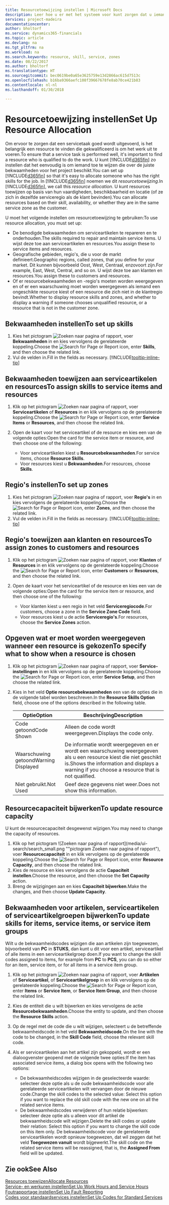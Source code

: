 ```yaml
---
title: Resourcetoewijzing instellen | Microsoft Docs
description: Leer hoe u er met het systeem voor kunt zorgen dat u iemand toewijst die over de vereiste vaardigheden beschikt om een service te bieden.
services: project-madeira
documentationcenter: 
author: bholtorf
ms.service: dynamics365-financials
ms.topic: article
ms.devlang: na
ms.tgt_pltfrm: na
ms.workload: na
ms.search.keywords: resource, skill, service, zones
ms.date: 08/22/2017
ms.author: bholtorf
ms.translationtype: HT
ms.sourcegitcommit: bec0619be0a65e3625759e13d2866ac615d7513c
ms.openlocfilehash: b16ba9366aefc108f39667678fe8ab70ce421b83
ms.contentlocale: nl-nl
ms.lasthandoff: 01/30/2018

---
```


# <a name="set-up-resource-allocation"></a><span data-ttu-id="ab24e-103">Resourcetoewijzing instellen</span><span class="sxs-lookup"><span data-stu-id="ab24e-103">Set Up Resource Allocation</span></span>
<span data-ttu-id="ab24e-104">Om ervoor te zorgen dat een servicetaak goed wordt uitgevoerd, is het belangrijk een resource te vinden die gekwalificeerd is om het werk uit te voeren.</span><span class="sxs-lookup"><span data-stu-id="ab24e-104">To ensure that a service task is performed well, it's important to find a resource who is qualified to do the work.</span></span> <span data-ttu-id="ab24e-105">U kunt [!INCLUDE[d365fin](includes/d365fin_md.md)] zo instellen dat het eenvoudig is om iemand toe te wijzen die over de juiste bekwaamheden voor het project beschikt.</span><span class="sxs-lookup"><span data-stu-id="ab24e-105">You can set up [!INCLUDE[d365fin](includes/d365fin_md.md)] so that it's easy to allocate someone who has the right skills for the job.</span></span> <span data-ttu-id="ab24e-106">In [!INCLUDE[d365fin](includes/d365fin_md.md)] noemen we dit _resourcetoewijzing_.</span><span class="sxs-lookup"><span data-stu-id="ab24e-106">In [!INCLUDE[d365fin](includes/d365fin_md.md)], we call this _resource allocation_.</span></span> <span data-ttu-id="ab24e-107">U kunt resources toewijzen op basis van hun vaardigheden, beschikbaarheid en locatie (of ze zich in dezelfde serviceregio als de klant bevinden).</span><span class="sxs-lookup"><span data-stu-id="ab24e-107">You can allocate resources based on their skill, availability, or whether they are in the same service zone as the customer.</span></span> 

<span data-ttu-id="ab24e-108">U moet het volgende instellen om resourcetoewijzing te gebruiken:</span><span class="sxs-lookup"><span data-stu-id="ab24e-108">To use resource allocation, you must set up:</span></span>  
  
* <span data-ttu-id="ab24e-109">De benodigde bekwaamheden om serviceartikelen te repareren en te onderhouden.</span><span class="sxs-lookup"><span data-stu-id="ab24e-109">The skills required to repair and maintain service items.</span></span> <span data-ttu-id="ab24e-110">U wijst deze toe aan serviceartikelen en resources.</span><span class="sxs-lookup"><span data-stu-id="ab24e-110">You assign these to service items and resources.</span></span>  
* <span data-ttu-id="ab24e-111">Geografische gebieden, regio's, die u voor de markt definieert.</span><span class="sxs-lookup"><span data-stu-id="ab24e-111">Geographic regions, called zones, that you define for your market.</span></span> <span data-ttu-id="ab24e-112">Dit kunnen bijvoorbeeld Oost, West, Centraal, enzovoort zijn.</span><span class="sxs-lookup"><span data-stu-id="ab24e-112">For example, East, West, Central, and so on.</span></span> <span data-ttu-id="ab24e-113">U wijst deze toe aan klanten en resources.</span><span class="sxs-lookup"><span data-stu-id="ab24e-113">You assign these to customers and resources.</span></span>  
* <span data-ttu-id="ab24e-114">Of er resourcebekwaamheden en -regio's moeten worden weergegeven en of er een waarschuwing moet worden weergegeven als iemand een ongeschikte resource kiest of een resource die zich niet in de klantregio bevindt.</span><span class="sxs-lookup"><span data-stu-id="ab24e-114">Whether to display resource skills and zones, and whether to display a warning if someone chooses unqualified resource, or a resource that is not in the customer zone.</span></span>  

## <a name="to-set-up-skills"></a><span data-ttu-id="ab24e-115">Bekwaamheden instellen</span><span class="sxs-lookup"><span data-stu-id="ab24e-115">To set up skills</span></span>
1. <span data-ttu-id="ab24e-116">Kies het pictogram ![Zoeken naar pagina of rapport](media/ui-search/search_small.png "pictogram Zoeken naar pagina of rapport"), voer **Bekwaamheden** in en kies vervolgens de gerelateerde koppeling.</span><span class="sxs-lookup"><span data-stu-id="ab24e-116">Choose the ![Search for Page or Report](media/ui-search/search_small.png "Search for Page or Report icon") icon, enter **Skills**, and then choose the related link.</span></span>  
2. <span data-ttu-id="ab24e-117">Vul de velden in.</span><span class="sxs-lookup"><span data-stu-id="ab24e-117">Fill in the fields as necessary.</span></span> [!INCLUDE[tooltip-inline-tip](includes/tooltip-inline-tip_md.md)]  

## <a name="to-assign-skills-to-service-items-and-resources"></a><span data-ttu-id="ab24e-118">Bekwaamheden toewijzen aan serviceartikelen en resources</span><span class="sxs-lookup"><span data-stu-id="ab24e-118">To assign skills to service items and resources</span></span>
1. <span data-ttu-id="ab24e-119">Klik op het pictogram ![Zoeken naar pagina of rapport](media/ui-search/search_small.png "pictogram Zoeken naar pagina of rapport"), voer **Serviceartikelen** of **Resources** in en klik vervolgens op de gerelateerde koppeling.</span><span class="sxs-lookup"><span data-stu-id="ab24e-119">Choose the ![Search for Page or Report](media/ui-search/search_small.png "Search for Page or Report icon") icon, enter **Service Items** or **Resources**, and then choose the related link.</span></span>  
2. <span data-ttu-id="ab24e-120">Open de kaart voor het serviceartikel of de resource en kies een van de volgende opties:</span><span class="sxs-lookup"><span data-stu-id="ab24e-120">Open the card for the service item or resource, and then choose one of the following:</span></span>  
  
    * <span data-ttu-id="ab24e-121">Voor serviceartikelen kiest u **Resourcebekwaamheden**.</span><span class="sxs-lookup"><span data-stu-id="ab24e-121">For service items, choose **Resource Skills**.</span></span>  
    * <span data-ttu-id="ab24e-122">Voor resources kiest u **Bekwaamheden**.</span><span class="sxs-lookup"><span data-stu-id="ab24e-122">For resources, choose **Skills**.</span></span>  

## <a name="to-set-up-zones"></a><span data-ttu-id="ab24e-123">Regio's instellen</span><span class="sxs-lookup"><span data-stu-id="ab24e-123">To set up zones</span></span>
1. <span data-ttu-id="ab24e-124">Kies het pictogram ![Zoeken naar pagina of rapport](media/ui-search/search_small.png "pictogram Zoeken naar pagina of rapport"), voer **Regio's** in en kies vervolgens de gerelateerde koppeling.</span><span class="sxs-lookup"><span data-stu-id="ab24e-124">Choose the ![Search for Page or Report](media/ui-search/search_small.png "Search for Page or Report icon") icon, enter **Zones**, and then choose the related link.</span></span>  
2. <span data-ttu-id="ab24e-125">Vul de velden in.</span><span class="sxs-lookup"><span data-stu-id="ab24e-125">Fill in the fields as necessary.</span></span> [!INCLUDE[tooltip-inline-tip](includes/tooltip-inline-tip_md.md)]  

## <a name="to-assign-zones-to-customers-and-resources"></a><span data-ttu-id="ab24e-126">Regio's toewijzen aan klanten en resources</span><span class="sxs-lookup"><span data-stu-id="ab24e-126">To assign zones to customers and resources</span></span> 
1. <span data-ttu-id="ab24e-127">Klik op het pictogram ![Zoeken naar pagina of rapport](media/ui-search/search_small.png "pictogram Zoeken naar pagina of rapport"), voer **Klanten** of **Resources** in en klik vervolgens op de gerelateerde koppeling.</span><span class="sxs-lookup"><span data-stu-id="ab24e-127">Choose the ![Search for Page or Report](media/ui-search/search_small.png "Search for Page or Report icon") icon, enter **Customers** or **Resources**, and then choose the related link.</span></span>  
2. <span data-ttu-id="ab24e-128">Open de kaart voor het serviceartikel of de resource en kies een van de volgende opties:</span><span class="sxs-lookup"><span data-stu-id="ab24e-128">Open the card for the service item or resource, and then choose one of the following:</span></span>  
  
    * <span data-ttu-id="ab24e-129">Voor klanten kiest u een regio in het veld **Serviceregiocode**.</span><span class="sxs-lookup"><span data-stu-id="ab24e-129">For customers, choose a zone in the **Service Zone Code** field.</span></span>  
    * <span data-ttu-id="ab24e-130">Voor resources kiest u de actie **Serviceregio's**.</span><span class="sxs-lookup"><span data-stu-id="ab24e-130">For resources, choose the **Service Zones** action.</span></span>  

## <a name="to-specify-what-to-show-when-a-resource-is-chosen"></a><span data-ttu-id="ab24e-131">Opgeven wat er moet worden weergegeven wanneer een resource is gekozen</span><span class="sxs-lookup"><span data-stu-id="ab24e-131">To specify what to show when a resource is chosen</span></span>
1. <span data-ttu-id="ab24e-132">Klik op het pictogram ![Zoeken naar pagina of rapport](media/ui-search/search_small.png "pictogram Zoeken naar pagina of rapport"), voer **Service-instellingen** in en klik vervolgens op de gerelateerde koppeling.</span><span class="sxs-lookup"><span data-stu-id="ab24e-132">Choose the ![Search for Page or Report](media/ui-search/search_small.png "Search for Page or Report icon") icon, enter **Service Setup**, and then choose the related link.</span></span> 
2. <span data-ttu-id="ab24e-133">Kies in het veld **Optie resourcebekwaamheden** een van de opties die in de volgende tabel worden beschreven.</span><span class="sxs-lookup"><span data-stu-id="ab24e-133">In the **Resource Skills Option** field, choose one of the options described in the following table.</span></span>  
  
    |<span data-ttu-id="ab24e-134">**Optie**</span><span class="sxs-lookup"><span data-stu-id="ab24e-134">**Option**</span></span>|<span data-ttu-id="ab24e-135">**Beschrijving**</span><span class="sxs-lookup"><span data-stu-id="ab24e-135">**Description**</span></span>|  
    |------------|-------------|  
    |<span data-ttu-id="ab24e-136">Code getoond</span><span class="sxs-lookup"><span data-stu-id="ab24e-136">Code Shown</span></span> | <span data-ttu-id="ab24e-137">Alleen de code wordt weergegeven.</span><span class="sxs-lookup"><span data-stu-id="ab24e-137">Displays the code only.</span></span>|  
    |<span data-ttu-id="ab24e-138">Waarschuwing getoond</span><span class="sxs-lookup"><span data-stu-id="ab24e-138">Warning Displayed</span></span> | <span data-ttu-id="ab24e-139">De informatie wordt weergegeven en er wordt een waarschuwing weergegeven als u een resource kiest die niet geschikt is.</span><span class="sxs-lookup"><span data-stu-id="ab24e-139">Shows the information and displays a warning if you choose a resource that is not qualified.</span></span>|  
    |<span data-ttu-id="ab24e-140">Niet gebruikt.</span><span class="sxs-lookup"><span data-stu-id="ab24e-140">Not Used</span></span> | <span data-ttu-id="ab24e-141">Geef deze gegevens niet weer.</span><span class="sxs-lookup"><span data-stu-id="ab24e-141">Does not show this information.</span></span>|  

## <a name="to-update-resource-capacity"></a><span data-ttu-id="ab24e-142">Resourcecapaciteit bijwerken</span><span class="sxs-lookup"><span data-stu-id="ab24e-142">To update resource capacity</span></span>  
<span data-ttu-id="ab24e-143">U kunt de resourcecapaciteit desgewenst wijzigen.</span><span class="sxs-lookup"><span data-stu-id="ab24e-143">You may need to change the capacity of resources.</span></span>  
  
1. <span data-ttu-id="ab24e-144">Klik op het pictogram ![Zoeken naar pagina of rapport](media/ui-search/search_small.png ""pictogram Zoeken naar pagina of rapport"), voer **Resourcecapaciteit** in en klik vervolgens op de gerelateerde koppeling.</span><span class="sxs-lookup"><span data-stu-id="ab24e-144">Choose the ![Search for Page or Report](media/ui-search/search_small.png "Search for Page or Report icon") icon, enter **Resource Capacity**, and then choose the related link.</span></span>  
2. <span data-ttu-id="ab24e-145">Kies de resource en kies vervolgens de actie **Capaciteit instellen**.</span><span class="sxs-lookup"><span data-stu-id="ab24e-145">Choose the resource, and then choose the **Set Capacity** action.</span></span>  
3. <span data-ttu-id="ab24e-146">Breng de wijzigingen aan en kies **Capaciteit bijwerken**.</span><span class="sxs-lookup"><span data-stu-id="ab24e-146">Make the changes, and then choose **Update Capacity**.</span></span>  

## <a name="to-update-skills-for-items-service-items-or-service-item-groups"></a><span data-ttu-id="ab24e-147">Bekwaamheden voor artikelen, serviceartikelen of serviceartikelgroepen bijwerken</span><span class="sxs-lookup"><span data-stu-id="ab24e-147">To update skills for items, service items, or service item groups</span></span>
<span data-ttu-id="ab24e-148">Wilt u de bekwaamheidscodes wijzigen die aan artikelen zijn toegewezen, bijvoorbeeld van **PC** in **STUKS**, dan kunt u dit voor een artikel, serviceartikel of alle items in een serviceartikelgroep doen.</span><span class="sxs-lookup"><span data-stu-id="ab24e-148">If you want to change the skill codes assigned to items, for example from **PC** to **PCS**, you can do so either for an item, service item, or for all items in a service item group.</span></span>  
  
1. <span data-ttu-id="ab24e-149">Klik op het pictogram ![Zoeken naar pagina of rapport](media/ui-search/search_small.png "pictogram Zoeken naar pagina of rapport"), voer **Artikelen** of **Serviceartikel**, of **Serviceartikelgroep** in en klik vervolgens op de gerelateerde koppeling.</span><span class="sxs-lookup"><span data-stu-id="ab24e-149">Choose the ![Search for Page or Report](media/ui-search/search_small.png "Search for Page or Report icon") icon, enter **Items** or **Service Item**, or **Service Item Group**, and then choose the related link.</span></span>  
2. <span data-ttu-id="ab24e-150">Kies de entiteit die u wilt bijwerken en kies vervolgens de actie **Resourcebekwaamheden**.</span><span class="sxs-lookup"><span data-stu-id="ab24e-150">Choose the entity to update, and then choose the **Resource Skills** action.</span></span>  
3. <span data-ttu-id="ab24e-151">Op de regel met de code die u wilt wijzigen, selecteert u de betreffende bekwaamheidscode in het veld **Bekwaamheidscode**.</span><span class="sxs-lookup"><span data-stu-id="ab24e-151">On the line with the code to be changed, in the **Skill Code** field, choose the relevant skill code.</span></span>  
4.  <span data-ttu-id="ab24e-152">Als er serviceartikelen aan het artikel zijn gekoppeld, wordt er een dialoogvenster geopend met de volgende twee opties:</span><span class="sxs-lookup"><span data-stu-id="ab24e-152">If the item has associated service items, a dialog box opens with the following two options:</span></span>  
  
    * <span data-ttu-id="ab24e-153">De bekwaamheidscodes wijzigen in de geselecteerde waarde: selecteer deze optie als u de oude bekwaamheidscode voor alle gerelateerde serviceartikelen wilt vervangen door de nieuwe code.</span><span class="sxs-lookup"><span data-stu-id="ab24e-153">Change the skill codes to the selected value: Select this option if you want to replace the old skill code with the new one on all the related service items.</span></span>  
    * <span data-ttu-id="ab24e-154">De bekwaamheidscodes verwijderen of hun relatie bijwerken: selecteer deze optie als u alleen voor dit artikel de bekwaamheidscode wilt wijzigen.</span><span class="sxs-lookup"><span data-stu-id="ab24e-154">Delete the skill codes or update their relation: Select this option if you want to change the skill code on this item only.</span></span> <span data-ttu-id="ab24e-155">De bekwaamheidscode voor de gerelateerde serviceartikelen wordt opnieuw toegewezen, dat wil zeggen dat het veld **Toegewezen vanuit** wordt bijgewerkt.</span><span class="sxs-lookup"><span data-stu-id="ab24e-155">The skill code on the related service items will be reassigned, that is, the **Assigned From** field will be updated.</span></span>  
  
## <a name="see-also"></a><span data-ttu-id="ab24e-156">Zie ook</span><span class="sxs-lookup"><span data-stu-id="ab24e-156">See Also</span></span>
[<span data-ttu-id="ab24e-157">Resources toewijzen</span><span class="sxs-lookup"><span data-stu-id="ab24e-157">Allocate Resources</span></span>](service-how-to-allocate-resources.md)  
[<span data-ttu-id="ab24e-158">Service- en werkuren instellen</span><span class="sxs-lookup"><span data-stu-id="ab24e-158">Set Up Work Hours and Service Hours</span></span>](service-how-setup-work-service-hours.md)  
[<span data-ttu-id="ab24e-159">Foutrapportage instellen</span><span class="sxs-lookup"><span data-stu-id="ab24e-159">Set Up Fault Reporting</span></span>](service-how-setup-fault-reporting.md)  
[<span data-ttu-id="ab24e-160">Codes voor standaardservices instellen</span><span class="sxs-lookup"><span data-stu-id="ab24e-160">Set Up Codes for Standard Services</span></span>](service-how-setup-service-coding.md)  
 


